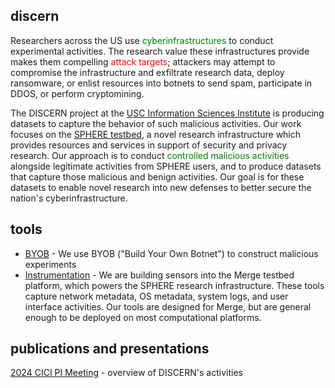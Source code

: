 ## discern

Researchers across the US use <span style="color:green">cyberinfrastructures</span> to conduct
experimental activities. The research value these infrastructures provide makes them compelling
<span style="color:red">attack targets</span>; attackers may attempt to compromise the
infrastructure and exfiltrate research data, deploy ransomware, or enlist resources into botnets to
send spam, participate in DDOS, or perform cryptomining.

The DISCERN project at the [USC Information Sciences Institute](https://isi.edu) is producing
datasets to capture the behavior of such malicious activities.  Our work focuses on the [SPHERE
testbed](https://sphere-project.net), a novel research infrastructure which provides resources and
services in support of security and privacy research.  Our approach is to conduct <span
style="color:green">controlled malicious activities</span> alongside legitimate activities from
SPHERE users, and to produce datasets that capture those malicious and benign activities. Our goal
is for these datasets to enable novel research into new defenses to better secure the nation's
cyberinfrastructure.

## tools

- [BYOB](https://github.com/STEELISI/byob) - We use BYOB ("Build Your Own Botnet") to construct
  malicious experiments
- [Instrumentation](https://gitlab.com/mergetb/tech/instrumentation) - We are building sensors into
  the Merge testbed platform, which powers the SPHERE research infrastructure. These tools capture
  network metadata, OS metadata, system logs, and user interface activities. Our tools are designed
  for Merge, but are general enough to be deployed on most computational platforms.

## publications and presentations

[2024 CICI PI Meeting](./2024_Brian-Kocoloski_NSF-CICI.pdf) - overview of DISCERN's activities
